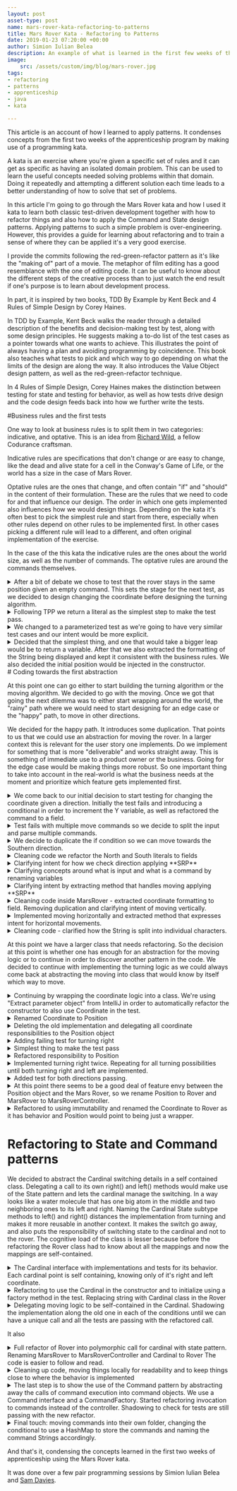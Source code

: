 ```yaml
---
layout: post
asset-type: post
name: mars-rover-kata-refactoring-to-patterns
title: Mars Rover Kata - Refactoring to Patterns
date: 2019-01-23 07:20:00 +00:00
author: Simion Iulian Belea
description: An example of what is learned in the first few weeks of the apprenticeship with the Mars Rover kata.
image: 
    src: /assets/custom/img/blog/mars-rover.jpg
tags: 
- refactoring
- patterns
- apprenticeship
- java
- kata

---
```


This article is an account of how I learned to apply patterns. It condenses concepts from the first two weeks of the apprenticeship program by making use of a programming kata.

A kata is an exercise where you're given a specific set of rules and it can get as specific as having an isolated domain problem. This can be used to learn the useful concepts needed solving problems within that domain. Doing it repeatedly and attempting a different solution each time leads to a better understanding of how to solve that set of problems.

In this article I&#39;m going to go through the Mars Rover kata and how I used it kata to learn both classic test-driven development together with how to refactor things and also how to apply the Command and State design patterns. Applying patterns to such a simple problem is over-engineering. However, this provides a guide for learning about refactoring and to train a sense of where they can be applied it's a very good exercise.

I provide the commits following the red-green-refactor pattern as it&#39;s like the &quot;making of&quot; part of a movie. The metaphor of film editing has a good resemblance with the one of editing code. It can be useful to know about the different steps of the creative process than to just watch the end result if one&#39;s purpose is to learn about development process.

In part, it is inspired by two books, TDD By Example by Kent Beck and 4 Rules of Simple Design by Corey Haines.

In TDD by Example, Kent Beck walks the reader through a detailed description of the benefits and decision-making test by test, along with some design principles. He suggests making a to-do list of the test cases as a pointer towards what one wants to achieve. This illustrates the point of always having a plan and avoiding programming by coincidence. This book also teaches what tests to pick and which way to go depending on what the limits of the design are along the way. It also introduces the Value Object design pattern, as well as the red-green-refactor technique.

In 4 Rules of Simple Design, Corey Haines makes the distinction between testing for state and testing for behavior, as well as how tests drive design and the code design feeds back into how we further write the tests.

#Business rules and the first tests

One way to look at business rules is to split them in two categories: indicative, and optative. This is an idea from [Richard Wild](https://codurance.com/publications/author/richard-wild/), a fellow Codurance craftsman.

Indicative rules are specifications that don&#39;t change or are easy to change, like the dead and alive state for a cell in the Conway&#39;s Game of Life, or the world has a size in the case of Mars Rover.

Optative rules are the ones that change, and often contain &quot;if&quot; and &quot;should&quot; in the content of their formulation. These are the rules that we need to code for and that influence our design. The order in which one gets implemented also influences how we would design things. Depending on the kata it&#39;s often best to pick the simplest rule and start from there, especially when other rules depend on other rules to be implemented first. In other cases picking a different rule will lead to a different, and often original implementation of the exercise.

In the case of the this kata the indicative rules are the ones about the world size, as well as the number of commands. The optative rules are around the commands themselves.

<details>
  <summary>After a bit of debate we chose to test that the rover stays in the same position given an empty command. This sets the stage for the next test, as we decided to design changing the coordinate before designing the turning algorithm.
</summary>

```diff

public class MarsRover {
  public MarsRover(int x, int y, String cardinal) {}
  public String execute(String commands) {
    return null;
  }
}
```
```diff

public class MarsRoverShould {
  @Test
  void return_initial_position_of_rover_without_any_command() {
    final String emptyCommand = "";

    assertThat(new MarsRover(1,2,"N").execute(emptyCommand)
    is("1 2 N"));
  }
}
```
</details>

<details>
 <summary>Following TPP we return a literal as the simplest step to make the test pass.</summary>

```diff
  public String execute(String commands) {
-    return null;
+    return "1 2 N";
  }
}
```
</details>

<details>
<summary>We changed to a parameterized test as we&#39;re going to have very similar test cases and our intent would be more explicit.</summary>

```diff

- @Test
-  void return_initial_position_of_rover_without_any_command() {
+  @ParameterizedTest
+  @CsvSource({"1, 2, N, '1 2 N'"})
+  void return_initial_position_of_rover_without_any_command(int initialX, int initialY, String initialCardinal, String expectedCoordinate) {
    final String emptyCommand = "";
-    assertThat(new MarsRover(1,2,"N").execute(emptyCommand), CoreMatchers.is("1 2 N"));
+    assertThat(new MarsRover(initialX, initialY, initialCardinal).execute(emptyCommand), CoreMatchers.is(expectedCoordinate));
  }
```

</details>

<details> <summary>Decided that the simplest thing, and one that would take a bigger leap would be to return a variable. After that we also extracted the formatting of the String being displayed and kept it consistent with the business rules. We also decided the initial position would be injected in the constructor. </summary>

```diff

  @ParameterizedTest
-  @CsvSource({"1, 2, N, '1 2 N'"})
-  void return_initial_position_of_rover_without_any_command(int initialX, int initialY, String initialCardinal, String expectedCoordinate) {
+  @CsvSource({
    "1, 2, N, '1 2 N'",
    "1, 3, N, '1 3 N'"
  })
+  void return_initial_position_of_rover_without_any_command(
    int initialX, int initialY, String initialCardinal,
    String expectedCoordinate) {

    final String emptyCommand = "";
    final MarsRover rover = new MarsRover(initialX, initialY, initialCardinal);

    final String actualCoordinate = rover.execute(emptyCommand);

    assertThat(new MarsRover(initialX, initialY, initialCardinal).execute(emptyCommand), CoreMatchers.is(expectedCoordinate));
    assertThat(actualCoordinate, CoreMatchers.is(expectedCoordinate));
  }

```


```diff
public class MarsRover {
+  private final int x;
+  private final int y;
+  private final String cardinal;
  public MarsRover(int x, int y, String cardinal) {
+    this.x = x;
+    this.y = y;
+    this.cardinal = cardinal;
  }

  public String execute(String commands) {
-    return "1 2 N";
+    return formatCoordinate();
  }

+  private String formatCoordinate() {
+    return String.format("%d %d %s", x, y, cardinal);
  }
}

```
</details>
# Coding towards the first abstraction

At this point one can go either to start building the turning algorithm or the moving algorithm. We decided to go with the moving. Once we got that going the next dilemma was to either start wrapping around the world, the &quot;rainy&quot; path where we would need to start designing for an edge case or the &quot;happy&quot; path, to move in other directions.

We decided for the happy path. It introduces some duplication. That points to us that we could use an abstraction for moving the rover. In a larger context this is relevant for the user story one implements. Do we implement for something that is more &quot;deliverable&quot; and works straight away. This is something of immediate use to a product owner or the business. Going for the edge case would be making things more robust. So one important thing to take into account in the real-world is what the business needs at the moment and prioritize which feature gets implemented first.
<details> <summary>We come back to our initial decision to start testing for changing the coordinate given a direction. Initially the test fails and introducing a conditional in order to increment the Y variable, as well as refactored the command to a field.</summary>

```diff
public String execute(String commands) {
+    if(commands.equals(MOVE_COMMAND))
+         y++;
  return formatCoordinate();
}
```
```diff
+@ParameterizedTest
+  @CsvSource({
+    "1, 2, N, M, '1 3 N'",
+    "1, 3, N, M, '1 4 N'"
+  })
+  public void
+  move(
+    int initialX, int initialY, String initialCardinal,
+    String commands,
+    String expectedCoordinate
+  ) {
+    final MarsRover rover = new MarsRover(initialX, initialY,+ initialCardinal);
+
+    String actualCoordinate = rover.execute(commands);
+
+    assertThat(actualCoordinate, is(expectedCoordinate));
+  }
```
</details>

<details><summary>Test fails with multiple move commands so we decide to split the input and parse multiple commands.</summary>

```diff
@ParameterizedTest
  @CsvSource({
    "1, 2, N, M, '1 3 N'",
+    "1, 3, N, MM, '1 5 N'"
  })
```

```diff
public String execute(String commands) {
-    if(commands.equals(MOVE_COMMAND))
-      y++;
+    String[] individualCommands = commands.split("");

+    for (String command:individualCommands) {
+      if(command.equals(MOVE_COMMAND))
+        y++;
+    }
    return formatCoordinate();
  }
```

</details>

<details> <summary>We decide to duplicate the if condition so we can move towards the Southern direction.</summary>

```diff
@ParameterizedTest
  @CsvSource({
    "1, 2, N, M, '1 3 N'",
    "1, 3, N, MM, '1 5 N'"
+    "1, 3, N, MMMMM, '1 8 N'",
+    "1, 8, S, M, '1 7 S'",
  })
```

```diff
 for (String command:individualCommands) {
      if(command.equals(MOVE_COMMAND))
-        y++;
+        if(cardinal.equals("N"))
+          y++;
+        if(cardinal.equals("S"))
+          y--;
    }
```
</details>

<details>
<summary>Cleaning code
we refactor the North and South literals to fields</summary>

```diff
 for (String command:individualCommands) {
      if(command.equals(MOVE_COMMAND))
-        if(cardinal.equals("N"))
+        if(cardinal.equals(NORTH))
          y++;
-        if(cardinal.equals("S"))
+        if(cardinal.equals(SOUTH))
          y--;
    }
```
</details>

<details><summary>Clarifying intent for how we check direction
applying **SRP**</summary>

```diff
for(String command:individualCommands) {
      if(command.equals(MOVE_COMMAND))
-        if(cardinal.equals(NORTH))
+        if(facing(NORTH))
          y++;
-        if(cardinal.equals(SOUTH))
+        if(facing(SOUTH))
          y--;
 }
+ private boolean facing(String direction) {
+    return this.cardinal.equals(direction);
+  }
```
</details>

<details><summary>
Clarifying concepts around what is input and what is a command by renaming variables
</summary>

```diff
- public String execute(String commands) {
+ public String execute(String input) {

-    String[] individualCommands = commands.split("");
+    String[] commands = input.split("");

-    for (String command:individualCommands) {
+    for (String command:commands) {
```

</details>

<details><summary>Clarifying intent by extracting method that handles moving applying **SRP**
</summary>

```diff   
  if(isMove(command))
-        if(facing(NORTH))
-          y++;
-        if(facing(SOUTH))
-          y--;
+        move();
```

```diff
+private void move() {
+    if(facing(NORTH))
+      y++;
+    if(facing(SOUTH))
+      y--;
+  }
```
</details>

<details>
<summary>Cleaning code inside MarsRover - extracted coordinate formatting to field. Removing duplication and clarifying intent of moving vertically.</summary>

```diff
public class MarsRover {
+  private final int UP = 1;
+  private final int DOWN = -1;
+  private final String COORDINATE_FORMAT = "%d %d %s";
+  private String MOVE_COMMAND = "M";

public String execute(String input) {
  private void move() {
    if(facing(NORTH))
-      y++;
+      moveVertically(UP);
    if(facing(SOUTH))
-      y--;
+      moveVertically(DOWN);
  }
+  private void moveVertically(int stepSize) {
+    y += stepSize;
+  }
  private String formatCoordinate() {
-    return String.format("%d %d %s", x, y, cardinal);
+    return String.format(COORDINATE_FORMAT, x, y, cardinal);
  }
```
</details>
<details>
<summary>Implemented moving horizontally and extracted method that expresses intent for horizontal movements.</summary>

```diff
...
+  private final String EAST = "E";
+  private final int RIGHT = 1;
...
+ if(facing(EAST))
+      moveHorizontally(RIGHT);
...
+  private void moveHorizontally(int stepSize) {
+    x += stepSize;
+  }
```
</details>

<details>
<summary>Cleaning code - clarified how the String is split into individual characters.</summary>

```diff
+private final String INTO_CHARACTERS = "";
...
- for (String command:commands) {
+ for (String command : commandsFrom(input)) {

+  private String[] commandsFrom(String input) {
+    return input.split(INTO_CHARACTERS);
+  }  
```
</details>  
  
At this point we have a larger class that needs refactoring. So the decision at this point is whether one has enough for an abstraction for the moving logic or to continue in order to discover another pattern in the code. We decided to continue with implementing the turning logic as we could always come back at abstracting the moving into class that would know by itself which way to move.
<details>
<summary>Continuing by wrapping the coordinate logic into a class. We're using "Extract parameter object" from IntelliJ in order to automatically refactor the constructor to also use Coordinate in the test.</summary>

```diff
+class Coordinate {
+  private final int x;
+  private final int y;
+  private final String cardinal;
+
+  Coordinate(int x, int y, String cardinal) {
+    this.x = x;
+    this.y = y;
+    this.cardinal = cardinal;
+  }
+
+  public int X() {
+    return x;
+  }
+
+  public int Y() {
+    return y;
+  }
+
+  public String cardinal() {
+    return cardinal;
+  }
+}
```
```diff
-  public MarsRover(int x, int y, String cardinal) {
-    this.x = x;
-    this.y = y;
-    this.cardinal = cardinal;
+  public MarsRover(Coordinate coordinate) {
+    this.x = coordinate.X();
+    this.y = coordinate.Y();
+    this.cardinal = coordinate.cardinal();
+    this.coordinate = coordinate;
+  }
```
```diff
-    final MarsRover rover = new MarsRover(initialX, initialY, initialCardinal);
+    final MarsRover rover = new MarsRover(new Coordinate(initialX, initialY, initialCardinal));
```
</details>

<details>
<summary>Renamed Coordinate to Position</summary>

```diff
-class Coordinate {
+class Position {
```
</details>

<details>
<summary>Deleting the old implementation and delegating all coordinate responsibilities to the Position object</summary>

```diff

- private int x;
- private int y;
- private String cardinal;
  private Position position;


  private void moveVertically(int stepSize) {
-    position = new Position(x(), position.y()+stepSize, cardinal);
+    position = new Position(x(), position.y()+stepSize, position.cardinal());
  }
  private void moveHorizontally(int stepSize) {
-    position = new Position(position.x()+stepSize, position.y(), cardinal);
+    position = new Position(position.x()+stepSize, position.y(), position.cardinal());
  }
```
</details>

<details>
<summary>Adding failing test for turning right</summary>

```diff
+ @ParameterizedTest
+ @CsvSource({
+   "N, R, E",
+ })
+ void turn(
+   String initialCardinal,
+   String commands,
+   String expectedCardinal) {
+
+  final Position initialPosition = new Position(1, 1, initialCardinal);
+    final MarsRover rover = new MarsRover(initialPosition);

+  final String actualPosition = rover.execute(commands);

+  final String expectedPosition = "1 1 " + expectedCardinal;

+  assertThat(actualPosition, is(expectedPosition));
+}
```
</details>
<details>
<summary>Simplest thing to make the test pass</summary>

```diff
    for (String command : commandsFrom(input)) {
      if(isMove(command))
        move();
+      if(command.equals("R"))
+        position = new Position(position.x(), position.y(), "E");
    }
```
</details>

<details>
<summary>Refactored responsibility to Position</summary>


```diff
class MarsRover{
...
  if(command.equals("R"))
-        position = new Position(position.x(), position.y(), "E");
+        position = position.turn();
```

```diff
class Position{
...
+ public Position turn() {
+    return new Position(x, y, "E");
+ }

```

</details>
<details>
<summary>Implemented turning right twice. Repeating for all turning possibilities until both turning right and left are implemented.</summary>

```diff
Adding to the test

 @CsvSource({
    "N, R, E",
+    "N, RR, S",
  })
```

```diff
  public Position turn() {
-    return new Position(x, y, "E");
+    if(cardinal.equals("N"))
+        return new Position(x, y, "E");
+    return new Position(x,y,"S");
  }
```
</details>

<details>
<summary>Added test for both directions passing.</summary>

```diff
+  @ParameterizedTest
+  @CsvSource({
+    "1, 2, N, LMLMLMLMM, '1 3 N'",
+  })
+  public void
+  move_and_turn(
+    int initialX, int initialY, String initialCardinal,
+    String commands,
+    String expectedCoordinate
+  ) {
+    final Position initialPosition = new Position(initialX, initialY, initialCardinal);
+    final MarsRover rover = new MarsRover(initialPosition);
+
+    String actualCoordinate = rover.execute(commands);
+
+    assertThat(actualCoordinate, is(expectedCoordinate));
+  }
```

</details>

<details>
<summary>At this point there seems to be a good deal of feature envy between the Position object and the Mars Rover, so we rename Position to Rover and MarsRover to MarsRoverController.
</summary>

```diff
-public class MarsRover {
+public class MarsRoverController {
...
-class Position {
+class Rover {
```
</details>

<details><summary>Refactored to using immutability and renamed the Coordinate to Rover as it has behavior and Position would point to being just a wrapper.</summary>

```diff

class Rover {
-  private int x;
-  private int y;
-  private String cardinal;
+  private final int x;
+  private final int y;
+  private final String cardinal;
...

Rover move() {
    if(facing(SOUTH))
      return moveVertically(DOWN);
    if(facing(EAST))
-      moveHorizontally(RIGHT);
+      return moveHorizontally(RIGHT);
    if(facing(WEST))
-      moveHorizontally(LEFT);
+      return moveHorizontally(LEFT);
    return this;
}
...

  private Rover moveVertically(int stepSize) {
-    return new Rover(x, y+=stepSize, cardinal);
+    return new Rover(x, y + stepSize, cardinal);
  }

-  private void moveHorizontally(int stepSize) {
-    x+=stepSize;
+  private Rover moveHorizontally(int stepSize) {
+    return new Rover(x + stepSize, y, cardinal);
  }

```
</details>

# Refactoring to State and Command patterns
We decided to abstract the Cardinal switching details in a self contained class. Delegating a call to its own right() and left() methods would make use of the State pattern and lets the cardinal manage the switching. In a way looks like a water molecule that has one big atom in the middle and two neighboring ones to its left and right. Naming the Cardinal State subtype methods to left() and right() distances the implementation from turning and makes it more reusable in another context. It makes the switch go away, and also puts the responsibility of switching state to the cardinal and not to the rover. The cognitive load of the class is lesser because before the refactoring the Rover class had to know about all the mappings and now the mappings are self-contained.

<details><summary>The Cardinal interface with implementations and tests for its behavior. Each cardinal point is self containing, knowing only of it's right and left coordinate.</summary>

```diff
public interface Cardinal {
  public Cardinal left();
  public Cardinal right();
  public String name();
}
```
```diff
public class North implements Cardinal{
  private String name = "N";
  public Cardinal left() { return new West();}
  public Cardinal right() { return new East();}
}
public class South implements Cardinal{
  private String name = "S";
  public Cardinal left() { return new East();}
  public Cardinal right() { return new West();}
}
public class East implements Cardinal{
  private String name = "E";
  public Cardinal left() { return new North();}
  public Cardinal right() { return new South();}
}
public class West implements Cardinal{
  private String name = "W";
  public Cardinal left() { return new South();}
  public Cardinal right() { return new North();}
}
```

```diff
public class EastCardinalShould {
  @Test
  void be_facing_south_when_turned_right() {
    final Cardinal actual = new East().right();
    assertThat(actual, is(new South()));
  }
  @Test
  void be_facing_north_when_turned_left() {
    final Cardinal actual = new East().left();
    assertThat(actual, is(new North()));
  }
  @Test
  void give_cardinal_name() {
    final String actual = new East().name();
    assertThat(actual, is("E"));
  }
}
public class NorthCardinalShould {
  @Test
  void be_facing_east_when_turned_right() {
    final Cardinal actual = new North().right();
    final Cardinal expected = new East();
    assertThat(actual, is(expected));
  }
  @Test
  void be_facing_west_when_turned_left() {
    final Cardinal actual = new North().left();
    final Cardinal expected = new West();
    assertThat(actual, is(expected));
  }
  @Test
  void give_cardinal_name() {
    final String actual = new North().name();
    assertThat(actual, is("N"));
  }
}
public class SouthCardinalShould {
  @Test
  void be_facing_east_when_turned_right() {
    final Cardinal actual = new South().right();
    assertThat(actual, is(new West()));
  }
  @Test
  void be_facing_west_when_turned_left() {
    final Cardinal actual = new South().left();
    assertThat(actual, is(new East()));
  }
  @Test
  void give_cardinal_name() {
    final String actual = new South().name();
    assertThat(actual, is("S"));
  }
}
public class WestCardinalShould {
  @Test
  void be_facing_north_when_turned_right() {
    final Cardinal actual = new West().right();
    assertThat(actual, is(new North()));
  }
  @Test
  void be_facing_south_when_turned_left() {
    final Cardinal actual = new West().left();
    assertThat(actual, is(new South()));
  }
  @Test
  void give_cardinal_name() {
    final String actual = new West().name();
    assertThat(actual, is("W"));
  }
}
```
</details>

<details><summary>Refactoring to use the Cardinal in the constructor and to initialize using a factory method in the test. Replacing string with Cardinal class in the Rover</summary>

```diff
-  Rover(int x, int y, String cardinal) {
+  Rover(int x, int y, Cardinal cardinal) {
```

```diff
MarsRoverShould
...
-    final Rover initialRover = new Rover(initialX, initialY, initialCardinal);
+    final Rover initialRover = new Rover(initialX, initialY, cardinalFor(initialCardinal));
...

+  Cardinal cardinalFor(String cardinal) {
+    if (cardinal.equals("N"))
+      return new North();
+    if (cardinal.equals("E"))
+      return new East();
+    if (cardinal.equals("S"))
+      return new South();
+    return new West();
+  }

```

</details>

<details><summary>Delegating moving logic to be self-contained in the Cardinal. Shadowing the implementation along the old one in each of the conditions until we can have a unique call and all the tests are passing with the refactored call.</summary>

```diff
public interface Cardinal {
  Cardinal left();
  Cardinal right();
+  Rover move(int x, int y);
  String name();
}
```
```diff
public class North implements Cardinal {
  private final int stepSize = 1;
  private String name = "N";
...
+  @Override
+  public Rover move(int x, int y) {
+    return new Rover(x, y + stepSize, this);
+  }
```

```diff
public class Rover {
  ...
  if(facing(NORTH))
-      return moveVertically(UP);
+      return cardinal.move(x,y);
```
</details>

It also 

<details><summary>Full refactor of Rover into polymorphic call for cardinal with state pattern. Renaming MarsRover to MarsRoverController and Cardinal to Rover The code is easier to follow and read.</summary>

```diff
-public MarsRover(Cardinal cardinal) {
+public MarsRoverController(Rover rover) {

-public Cardinal
+public Rover

-public class East extends Cardinal {
+public class RoverFacingEast extends Rover {

-public class North extends Cardinal {
+public class RoverFacingNorth extends Rover {

-public class West extends Cardinal {
+public class RoverFacingWest extends Rover {

-public class South extends Cardinal {
+public class RoverFacingSouth extends Rover {

```

</details>

<details><summary>Cleaning up code, moving things locally for readability and to keep things close to where the behavior is implemented</summary>

```diff
public class MarsRoverController {
-  private final String MOVE_COMMAND = "M";
-  private final String RIGHT_COMMAND = "R";
-  private final String LEFT_COMMAND = "L";
-  private final String INTO_CHARACTERS = "";
...
  private boolean isTurnLeft(String command) {
+    String LEFT_COMMAND = "L";
    return command.equals(LEFT_COMMAND);
  }
  private boolean isTurnRight(String command) {
+    String RIGHT_COMMAND = "R";
    return command.equals(RIGHT_COMMAND);
  }
  private boolean isMove(String command) {
+    String MOVE_COMMAND = "M";
    return command.equals(MOVE_COMMAND);
  }
  private String[] commandsFrom(String input) {
+    String INTO_CHARACTERS = "";
    return input.split(INTO_CHARACTERS);
  }
```

</details>

<details><summary>The last step is to show the use of the Command pattern by abstracting away the calls of command execution into command objects. We use a Command interface and a CommandFactory. Started refactoring invocation to commands instead of the controller. Shadowing to check for tests are still passing with the new refactor.</summary>

```diff
interface Command {
  Rover execute();
}
```

```diff
public class CommandFactory {
  private Rover rover;
  public CommandFactory(Rover rover) {
    this.rover = rover;
  }
  public Command commandFrom(String command) {
    if(command.equals("M")) {
      return new MoveCommand(rover);
    }
    if(command.equals("R")) {
      return new TurnRightCommand(rover);
    }
    throw new UnsupportedOperationException();
  }
}
```

```diff
public class MarsRoverController {
  private Rover rover;
  public MarsRoverController(Rover rover) {
    this.rover = rover;
  }
  public String execute(String input) {
    for (String command : commandsFrom(input)) {
-      if(isMove(command))      rover = rover.move();
+      if(isTurnRight(command)) rover = rover.right();
      if(isMove(command))
      {
//        rover = rover.move();
+        rover = new CommandFactory(rover).commandFrom(command).execute();
      }
+      if(isTurnRight(command)) {
+        rover = new CommandFactory(rover).commandFrom(command).execute();
+      }
      if(isTurnLeft(command))  rover = rover.left();
    }
    return rover.formatPosition();
```

</details>

<details><summary>Final touch: moving commands into their own folder, changing the conditional to use a HashMap to store the commands and naming the command Strings accordingly.</summary>

```diff
public class CommandFactory {
+  private static final String MOVE = "M";
+  private static final String LEFT = "L";
+  private static final String RIGHT = "R";
+  private static final String EMPTY = "";
+  private Map<String, Command> commands;

  public CommandFactory(Rover rover) {
+   initializeCommands(rover);
  }
  public Command commandFrom(String command) {
-    if(command.equals("M")) {
-      return new MoveCommand(rover);
-    }
-    if(command.equals("R")) {
-      return new TurnRightCommand(rover);
-    }
-    throw new UnsupportedOperationException();
+   return commands.get(command);
  }


+  private void initializeCommands(Rover rover) {
+    commands = new HashMap<String,Command>(){{
+      put(MOVE, new MoveCommand(rover));
+      put(LEFT, new TurnLeftCommand(rover));
+      put(RIGHT, new TurnRightCommand(rover));
+      put(EMPTY, new EmptyCommand(rover));
+    }};
  }

```
</details>

And that&#39;s it, condensing the concepts learned in the first two weeks of apprenticeship using the Mars Rover kata.

It was done over a few pair programming sessions by Simion Iulian Belea and [Sam Davies](https://codurance.com/publications/author/sam-davies/).